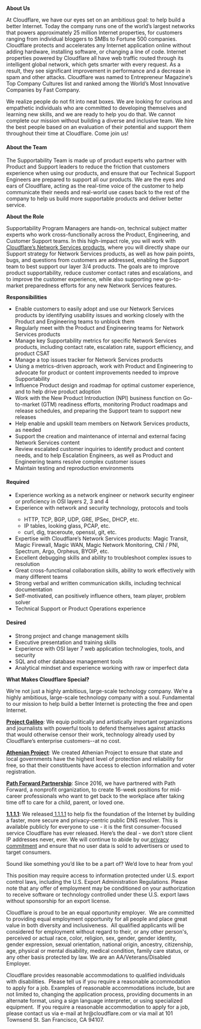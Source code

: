 <div class="content-intro">
	<div><strong>About Us</strong></div>
	<div>
		<p><span style="font-weight: 400;">At Cloudflare, we have our eyes set on an ambitious goal: to help build a better Internet. Today the company runs one of the world’s largest networks that powers approximately 25 million Internet properties, for customers ranging from individual bloggers to SMBs to Fortune 500 companies. Cloudflare protects and accelerates any Internet application online without adding hardware, installing software, or changing a line of code. Internet properties powered by Cloudflare all have web traffic routed through its intelligent global network, which gets smarter with every request. As a result, they see significant improvement in performance and a decrease in spam and other attacks. Cloudflare was named to Entrepreneur Magazine’s Top Company Cultures list and ranked among the World’s Most Innovative Companies by Fast Company.</span><span style="font-weight: 400;">&nbsp;</span></p>
		<p><span style="font-weight: 400;">We realize people do not fit into neat boxes. We are looking for curious and empathetic individuals who are committed to developing themselves and learning new skills, and we are ready to help you do that. We cannot complete our mission without building a diverse and inclusive team. We hire the best people based on an evaluation of their potential and support them throughout their time at Cloudflare. Come join us!&nbsp;</span></p>
	</div>
</div>
<h4></h4>
<h4><strong>About the Team</strong></h4>
<p>The Supportability Team is made up of product experts who partner with Product and Support leaders to reduce the friction that customers experience when using our products, and ensure that our Technical Support Engineers are prepared to support all our products. We are the eyes and ears of Cloudflare, acting as the real-time voice of the customer to help communicate their needs and real-world use cases back to the rest of the company to help us build more supportable products and deliver better service.</p>
<p><strong>About the Role</strong></p>
<p>Supportability Program Managers are hands-on, technical subject matter experts who work cross-functionally across the Product, Engineering, and Customer Support teams. In this high-impact role, you will work with <a href="https://www.cloudflare.com/network-services/products/">Cloudflare’s Network Services products</a>, where you will directly shape our Support strategy for Network Services products, as well as how pain points, bugs, and questions from customers are addressed, enabling the Support team to best support our layer 3/4 products. The goals are to improve product supportability, reduce customer contact rates and escalations, and to improve the customer experience, while also supporting new go-to-market preparedness efforts for any new Network Services features.</p>
<p><strong>Responsibilities</strong></p>
<ul>
	<li>Enable customers to easily adopt and use our Network Services products by identifying usability issues and working closely with the Product and Engineering teams to unblock them</li>
	<li>Regularly meet with the Product and Engineering teams for Network Services products</li>
	<li>Manage key Supportability metrics for specific Network Services products, including contact rate, escalation rate, support efficiency, and product CSAT</li>
	<li>Manage a top issues tracker for Network Services products</li>
	<li>Using a metrics-driven approach, work with Product and Engineering to advocate for product or content improvements needed to improve Supportability</li>
	<li>Influence Product design and roadmap for optimal customer experience, and to help drive product adoption</li>
	<li>Work with the New Product Introduction (NPI) business function on Go-to-market (GTM) readiness efforts, monitoring Product roadmaps and release schedules, and preparing the Support team to support new releases</li>
	<li>Help enable and upskill team members on Network Services products, as needed</li>
	<li>Support the creation and maintenance of internal and external facing Network Services content</li>
	<li>Review escalated customer inquiries to identify product and content needs, and to help Escalation Engineers, as well as Product and Engineering teams resolve complex customer issues</li>
	<li>Maintain testing and reproduction environments</li>
</ul>
<h4>Required&nbsp;</h4>
<ul>
	<li>Experience working as a network engineer or network security engineer or proficiency in OSI layers 2, 3 and 4</li>
	<li>Experience with network and security technology, protocols and tools&nbsp;</li>
	<ul>
		<li>HTTP, TCP, BGP, UDP, GRE, IPSec, DHCP, etc.&nbsp;</li>
		<li>IP tables, looking glass, PCAP, etc.</li>
		<li>curl, dig, traceroute, openssl, git, etc.</li>
	</ul>
	<li>Expertise with Cloudflare’s Network Services products: Magic Transit, Magic Firewall, Magic WAN, Magic Network Monitoring, CNI / PNI, Spectrum, Argo, Orpheus, BYOIP, etc.</li>
	<li>Excellent debugging skills and ability to troubleshoot complex issues to resolution</li>
	<li>Great cross-functional collaboration skills, ability to work effectively with many different teams</li>
	<li>Strong verbal and written communication skills, including technical documentation&nbsp;</li>
	<li>Self-motivated, can positively influence others, team player, problem solver</li>
	<li>Technical Support or Product Operations experience</li>
</ul>
<h4>Desired</h4>
<ul>
	<li>Strong project and change management skills</li>
	<li>Executive presentation and training skills</li>
	<li>Experience with OSI layer 7 web application technologies, tools, and security</li>
	<li>SQL and other database management tools</li>
	<li>Analytical mindset and experience working with raw or imperfect data</li>
</ul>
<div class="content-conclusion">
	<p><strong>What Makes Cloudflare Special?</strong></p>
	<p><span style="font-weight: 400;">We’re not just a highly ambitious, large-scale technology company. We’re a highly ambitious, large-scale technology company with a soul. Fundamental to our mission to help build a better Internet is protecting the free and open Internet.</span></p>
	<p><a href="https://blog.cloudflare.com/protecting-free-expression-online/"><strong>Project Galileo</strong></a><span style="font-weight: 400;">: We equip politically and artistically important organizations and journalists with powerful tools to defend themselves against attacks that would otherwise censor their work, technology already used by Cloudflare’s enterprise customers--at no cost.</span></p>
	<p><strong><a href="https://www.cloudflare.com/athenian/">Athenian Project</a></strong><span style="font-weight: 400;">: We created Athenian Project to ensure that state and local governments have the highest level of protection and reliability for free, so that their constituents have access to election information and voter registration.</span></p>
	<p><a href="https://blog.cloudflare.com/tag/path-forward/"><strong>Path Forward Partnership</strong></a><span style="font-weight: 400;">: Since 2016, we have partnered with Path Forward, a nonprofit organization, to create 16-week positions for mid-career professionals who want to get back to the workplace after taking time off to care for a child, parent, or loved one.</span></p>
	<p><a href="https://1.1.1.1/"><strong>1.1.1.1</strong></a><span style="font-weight: 400;">: We released</span><a href="https://1.1.1.1/"> <span style="font-weight: 400;">1.1.1.1</span></a><span style="font-weight: 400;"> to help fix the foundation of the Internet by building a faster, more secure and privacy-centric public DNS resolver. This is available publicly for everyone to use - it is the first consumer-focused service Cloudflare has ever released. Here’s the deal - we don’t store client IP addresses never, ever. We will continue to abide by our</span><a href="https://developers.cloudflare.com/1.1.1.1/privacy/public-dns-resolver"> privacy commitment</a><span style="font-weight: 400;"> and ensure that no user data is sold to advertisers or used to target consumers.</span></p>
	<p><span style="font-weight: 400;">Sound like something you’d like to be a part of? We’d love to hear from you!</span></p>
	<p><span style="font-weight: 400;">This position may require access to information protected under U.S. export control laws, including the U.S. Export Administration Regulations. Please note that any offer of employment may be conditioned on your authorization to receive software or technology controlled under these U.S. export laws without sponsorship for an export license.</span></p>
	<p><span style="font-weight: 400;">Cloudflare is proud to be an equal opportunity employer. &nbsp;We are committed to providing equal employment opportunity for all people and place great value in both diversity and inclusiveness. &nbsp;All qualified applicants will be considered for employment without regard to their, or any other person's, perceived or actual</span> <span style="font-weight: 400;">race, color, religion, sex, gender, gender identity, gender expression, sexual orientation, national origin, ancestry, citizenship, age, physical or mental disability, medical condition, family care status, or any other basis protected by law. </span><span style="font-weight: 400;">We are an AA/Veterans/Disabled Employer.</span></p>
	<p><span style="font-weight: 400;">Cloudflare provides reasonable accommodations to qualified individuals with disabilities. &nbsp;Please tell us if you require a reasonable accommodation to apply for a job. Examples of reasonable accommodations include, but are not limited to, changing the application process, providing documents in an alternate format, using a sign language interpreter, or using specialized equipment. &nbsp;If you require a reasonable accommodation to apply for a job, please contact us via e-mail at </span><span style="font-weight: 400;">hr@cloudflare.com</span><span style="font-weight: 400;"> or via mail at 101 Townsend St. San Francisco, CA 94107.</span></p>
</div>